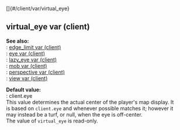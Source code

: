 []{#/client/var/virtual_eye}    
## virtual_eye var (client)    
**See also:**    
:   [edge_limit var (client)](/ref/client/var/edge_limit)    
:   [eye var (client)](/ref/client/var/eye)    
:   [lazy_eye var (client)](/ref/client/var/lazy_eye)    
:   [mob var (client)](/ref/client/var/mob)    
:   [perspective var (client)](/ref/client/var/perspective)    
:   [view var (client)](/ref/client/var/view)    
<!-- -->    
**Default value:**    
:   client.eye    
This value determines the actual center of the player\'s map display. It    
is based on `client.eye` and whenever possible matches it; however it    
may instead be a turf, or null, when the eye is off-center.    
The value of `virtual_eye` is read-only.  